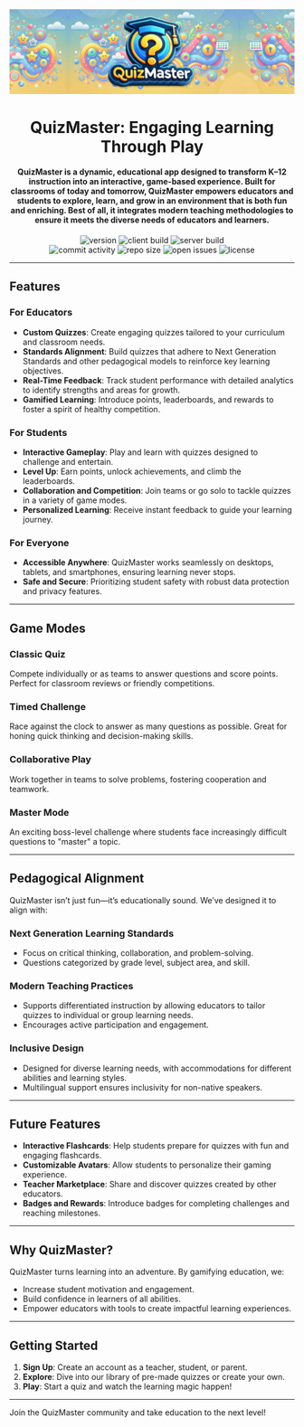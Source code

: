 <div align="center">

  <img src="client/public/logos/logo-banner.png" alt="readmeLogo" width="1000px"/>

  <h1>QuizMaster: Engaging Learning Through Play</h1>

  <h4>
    QuizMaster is a dynamic, educational app designed to transform K–12 instruction into an interactive, game-based experience.
    Built for classrooms of today and tomorrow, QuizMaster empowers educators and students to explore, learn, and grow in an environment
    that is both fun and enriching. Best of all, it integrates modern teaching methodologies to ensure it meets the diverse needs of educators and learners.
  </h4>
  <div align="center">

  <!-- Row 1: Core -->
  <img src="https://img.shields.io/github/v/tag/mfiloramo/quiz-master?label=version" alt="version" />
  <img src="https://img.shields.io/github/actions/workflow/status/mfiloramo/quiz-master/client.yml?branch=main&label=client%20build" alt="client build" />
  <img src="https://img.shields.io/github/actions/workflow/status/mfiloramo/quiz-master/server.yml?branch=main&label=server%20build" alt="server build" />

  <br/>

  <!-- Row 2: Meta -->
  <img src="https://img.shields.io/github/commit-activity/m/mfiloramo/quiz-master" alt="commit activity" />
  <img src="https://img.shields.io/github/repo-size/mfiloramo/quiz-master" alt="repo size" />
  <img src="https://img.shields.io/github/issues/mfiloramo/quiz-master" alt="open issues" />
  <img src="https://img.shields.io/github/license/mfiloramo/quiz-master" alt="license" />

</div>
</div>




---

## Features
### **For Educators**
- **Custom Quizzes**: Create engaging quizzes tailored to your curriculum and classroom needs.
- **Standards Alignment**: Build quizzes that adhere to Next Generation Standards and other pedagogical models to reinforce key learning objectives.
- **Real-Time Feedback**: Track student performance with detailed analytics to identify strengths and areas for growth.
- **Gamified Learning**: Introduce points, leaderboards, and rewards to foster a spirit of healthy competition.

### **For Students**
- **Interactive Gameplay**: Play and learn with quizzes designed to challenge and entertain.
- **Level Up**: Earn points, unlock achievements, and climb the leaderboards.
- **Collaboration and Competition**: Join teams or go solo to tackle quizzes in a variety of game modes.
- **Personalized Learning**: Receive instant feedback to guide your learning journey.

### **For Everyone**
- **Accessible Anywhere**: QuizMaster works seamlessly on desktops, tablets, and smartphones, ensuring learning never stops.
- **Safe and Secure**: Prioritizing student safety with robust data protection and privacy features.

---

## Game Modes
### **Classic Quiz**
Compete individually or as teams to answer questions and score points. Perfect for classroom reviews or friendly competitions.

### **Timed Challenge**
Race against the clock to answer as many questions as possible. Great for honing quick thinking and decision-making skills.

### **Collaborative Play**
Work together in teams to solve problems, fostering cooperation and teamwork.

### **Master Mode**
An exciting boss-level challenge where students face increasingly difficult questions to "master" a topic.

---

## Pedagogical Alignment
QuizMaster isn’t just fun—it’s educationally sound. We’ve designed it to align with:

### **Next Generation Learning Standards**
- Focus on critical thinking, collaboration, and problem-solving.
- Questions categorized by grade level, subject area, and skill.

### **Modern Teaching Practices**
- Supports differentiated instruction by allowing educators to tailor quizzes to individual or group learning needs.
- Encourages active participation and engagement.

### **Inclusive Design**
- Designed for diverse learning needs, with accommodations for different abilities and learning styles.
- Multilingual support ensures inclusivity for non-native speakers.

---

## Future Features
- **Interactive Flashcards**: Help students prepare for quizzes with fun and engaging flashcards.
- **Customizable Avatars**: Allow students to personalize their gaming experience.
- **Teacher Marketplace**: Share and discover quizzes created by other educators.
- **Badges and Rewards**: Introduce badges for completing challenges and reaching milestones.

---

## Why QuizMaster?
QuizMaster turns learning into an adventure. By gamifying education, we:
- Increase student motivation and engagement.
- Build confidence in learners of all abilities.
- Empower educators with tools to create impactful learning experiences.

---

## Getting Started
1. **Sign Up**: Create an account as a teacher, student, or parent.
2. **Explore**: Dive into our library of pre-made quizzes or create your own.
3. **Play**: Start a quiz and watch the learning magic happen!


---

Join the QuizMaster community and take education to the next level!


